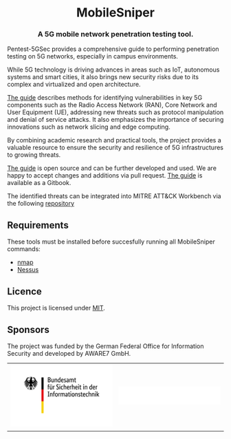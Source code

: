 <h1 align="center">MobileSniper</h1>
<h3 align="center">A 5G mobile network penetration testing tool.</h3>

Pentest-5GSec provides a comprehensive guide to performing penetration testing on 5G networks, especially in campus environments. 

While 5G technology is driving advances in areas such as IoT, autonomous systems and smart cities, it also brings new security risks due to its complex and virtualized and open architecture. 

[The guide](https://github.com/lord-r3/pentest5gsec) describes methods for identifying vulnerabilities in key 5G components such as the Radio Access Network (RAN), Core Network and User Equipment (UE), addressing new threats such as protocol manipulation and denial of service attacks. It also emphasizes the importance of securing innovations such as network slicing and edge computing. 

By combining academic research and practical tools, the project provides a valuable resource to ensure the security and resilience of 5G infrastructures to growing threats. 

[The guide](https://github.com/lord-r3/pentest5gsec) is open source and can be further developed and used. We are happy to accept changes and additions via pull request. [The guide](https://github.com/lord-r3/pentest5gsec) is available as a Gitbook.

The identified threats can be integrated into MITRE ATT&CK Workbench via the following [repository](https://github.com/awareseven/pentest5g)

## Requirements

These tools must be installed before succesfully running all MobileSniper commands:

- [nmap](https://nmap.org)
- [Nessus](https://de.tenable.com/products/nessus)

## Licence 

This project is licensed under [MIT](./LICENSE).

## Sponsors

The project was funded by the German Federal Office for Information Security and developed by AWARE7 GmbH.

| | |
|:---:|:---:|
|![](./docs/img/BSI.png)|![](./docs/img/AWARE7.png)|
| | |
